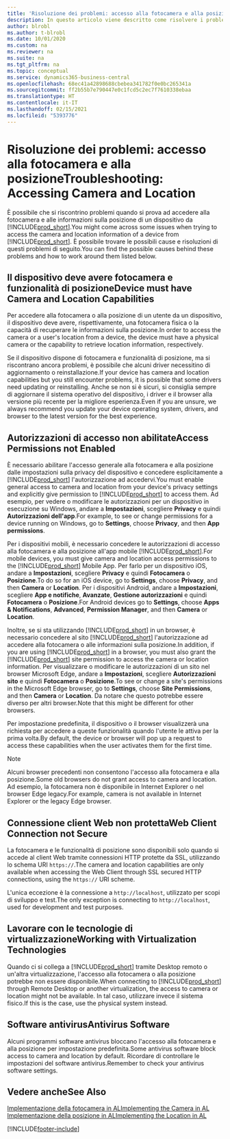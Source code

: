 ```yaml
---
title: 'Risoluzione dei problemi: accesso alla fotocamera e alla posizione'
description: In questo articolo viene descritto come risolvere i problemi relativi all'accesso alle informazioni sulla fotocamera e sulla posizione in Business Central.
author: blrobl
ms.author: t-blrobl
ms.date: 10/01/2020
ms.custom: na
ms.reviewer: na
ms.suite: na
ms.tgt_pltfrm: na
ms.topic: conceptual
ms.service: dynamics365-business-central
ms.openlocfilehash: 68ec41a42898688cbebea341782f0e0bc265341a
ms.sourcegitcommit: ff2b55b7e790447e0c1fcd5c2ec7f7610338ebaa
ms.translationtype: HT
ms.contentlocale: it-IT
ms.lasthandoff: 02/15/2021
ms.locfileid: "5393776"
---
```

# <a name="troubleshooting-accessing-camera-and-location"></a><span data-ttu-id="66608-103">Risoluzione dei problemi: accesso alla fotocamera e alla posizione</span><span class="sxs-lookup"><span data-stu-id="66608-103">Troubleshooting: Accessing Camera and Location</span></span>

<span data-ttu-id="66608-104">È possibile che si riscontrino problemi quando si prova ad accedere alla fotocamera e alle informazioni sulla posizione di un dispositivo da [!INCLUDE[prod_short](includes/prod_short.md)].</span><span class="sxs-lookup"><span data-stu-id="66608-104">You might come across some issues when trying to access the camera and location information of a device from [!INCLUDE[prod_short](includes/prod_short.md)].</span></span> <span data-ttu-id="66608-105">È possibile trovare le possibili cause e risoluzioni di questi problemi di seguito.</span><span class="sxs-lookup"><span data-stu-id="66608-105">You can find the possible causes behind these problems and how to work around them listed below.</span></span>

## <a name="device-must-have-camera-and-location-capabilities"></a><span data-ttu-id="66608-106">Il dispositivo deve avere fotocamera e funzionalità di posizione</span><span class="sxs-lookup"><span data-stu-id="66608-106">Device must have Camera and Location Capabilities</span></span>

<span data-ttu-id="66608-107">Per accedere alla fotocamera o alla posizione di un utente da un dispositivo, il dispositivo deve avere, rispettivamente, una fotocamera fisica o la capacità di recuperare le informazioni sulla posizione.</span><span class="sxs-lookup"><span data-stu-id="66608-107">In order to access the camera or a user's location from a device, the device must have a physical camera or the capability to retrieve location information, respectively.</span></span>

<span data-ttu-id="66608-108">Se il dispositivo dispone di fotocamera e funzionalità di posizione, ma si riscontrano ancora problemi, è possibile che alcuni driver necessitino di aggiornamento o reinstallazione.</span><span class="sxs-lookup"><span data-stu-id="66608-108">If your device has camera and location capabilities but you still encounter problems, it is possible that some drivers need updating or reinstalling.</span></span> <span data-ttu-id="66608-109">Anche se non si è sicuri, si consiglia sempre di aggiornare il sistema operativo del dispositivo, i driver e il browser alla versione più recente per la migliore esperienza.</span><span class="sxs-lookup"><span data-stu-id="66608-109">Even if you are unsure, we always recommend you update your device operating system, drivers, and browser to the latest version for the best experience.</span></span>

## <a name="access-permissions-not-enabled"></a><span data-ttu-id="66608-110">Autorizzazioni di accesso non abilitate</span><span class="sxs-lookup"><span data-stu-id="66608-110">Access Permissions not Enabled</span></span>

<span data-ttu-id="66608-111">È necessario abilitare l'accesso generale alla fotocamera e alla posizione dalle impostazioni sulla privacy del dispositivo e concedere esplicitamente a [!INCLUDE[prod_short](includes/prod_short.md)] l'autorizzazione ad accedervi.</span><span class="sxs-lookup"><span data-stu-id="66608-111">You must enable general access to camera and location from your device's privacy settings and explicitly give permission to  [!INCLUDE[prod_short](includes/prod_short.md)] to access them.</span></span> <span data-ttu-id="66608-112">Ad esempio, per vedere o modificare le autorizzazioni per un dispositivo in esecuzione su Windows, andare a **Impostazioni**, scegliere **Privacy** e quindi **Autorizzazioni dell'app**.</span><span class="sxs-lookup"><span data-stu-id="66608-112">For example, to see or change permissions for a device running on Windows, go to **Settings**, choose **Privacy**, and then **App permissions**.</span></span> 

<span data-ttu-id="66608-113">Per i dispositivi mobili, è necessario concedere le autorizzazioni di accesso alla fotocamera e alla posizione all'app mobile [!INCLUDE[prod_short](includes/prod_short.md)].</span><span class="sxs-lookup"><span data-stu-id="66608-113">For mobile devices, you must give camera and location access permissions to the [!INCLUDE[prod_short](includes/prod_short.md)] Mobile App.</span></span> <span data-ttu-id="66608-114">Per farlo per un dispositivo iOS, andare a **Impostazioni**, scegliere **Privacy** e quindi **Fotocamera** o **Posizione**.</span><span class="sxs-lookup"><span data-stu-id="66608-114">To do so for an iOS device, go to **Settings**, choose **Privacy**, and then **Camera** or **Location**.</span></span> <span data-ttu-id="66608-115">Per i dispositivi Android, andare a **Impostazioni**, scegliere **App e notifiche**, **Avanzate**, **Gestione autorizzazioni** e quindi **Fotocamera** o **Posizione**.</span><span class="sxs-lookup"><span data-stu-id="66608-115">For Android devices go to **Settings**, choose **Apps & Notifications**, **Advanced**, **Permission Manager**, and then **Camera** or **Location**.</span></span>

<span data-ttu-id="66608-116">Inoltre, se si sta utilizzando [!INCLUDE[prod_short](includes/prod_short.md)] in un browser, è necessario concedere al sito [!INCLUDE[prod_short](includes/prod_short.md)] l'autorizzazione ad accedere alla fotocamera o alle informazioni sulla posizione.</span><span class="sxs-lookup"><span data-stu-id="66608-116">In addition, if you are using [!INCLUDE[prod_short](includes/prod_short.md)] in a browser, you must also grant the [!INCLUDE[prod_short](includes/prod_short.md)] site permission to access the camera or location information.</span></span> <span data-ttu-id="66608-117">Per visualizzare o modificare le autorizzazioni di un sito nel browser Microsoft Edge, andare a **Impostazioni**, scegliere **Autorizzazioni sito** e quindi **Fotocamera** o **Posizione**.</span><span class="sxs-lookup"><span data-stu-id="66608-117">To see or change a site's permissions in the Microsoft Edge browser, go to **Settings**, choose **Site Permissions**, and then **Camera** or **Location**.</span></span> <span data-ttu-id="66608-118">Da notare che questo potrebbe essere diverso per altri browser.</span><span class="sxs-lookup"><span data-stu-id="66608-118">Note that this might be different for other browsers.</span></span>

<span data-ttu-id="66608-119">Per impostazione predefinita, il dispositivo o il browser visualizzerà una richiesta per accedere a queste funzionalità quando l'utente le attiva per la prima volta.</span><span class="sxs-lookup"><span data-stu-id="66608-119">By default, the device or browser will pop up a request to access these capabilities when the user activates them for the first time.</span></span>

> [!NOTE]  
> <span data-ttu-id="66608-120">Alcuni browser precedenti non consentono l'accesso alla fotocamera e alla posizione.</span><span class="sxs-lookup"><span data-stu-id="66608-120">Some old browsers do not grant access to camera and location.</span></span> <span data-ttu-id="66608-121">Ad esempio, la fotocamera non è disponibile in Internet Explorer o nel browser Edge legacy.</span><span class="sxs-lookup"><span data-stu-id="66608-121">For example, camera is not available in Internet Explorer or the legacy Edge browser.</span></span>

## <a name="web-client-connection-not-secure"></a><span data-ttu-id="66608-122">Connessione client Web non protetta</span><span class="sxs-lookup"><span data-stu-id="66608-122">Web Client Connection not Secure</span></span>

<span data-ttu-id="66608-123">La fotocamera e le funzionalità di posizione sono disponibili solo quando si accede al client Web tramite connessioni HTTP protette da SSL, utilizzando lo schema URI `https://`.</span><span class="sxs-lookup"><span data-stu-id="66608-123">The camera and location capabilities are only available when accessing the Web Client through SSL secured HTTP connections, using the `https://` URI scheme.</span></span> 

<span data-ttu-id="66608-124">L'unica eccezione è la connessione a `http://localhost`, utilizzato per scopi di sviluppo e test.</span><span class="sxs-lookup"><span data-stu-id="66608-124">The only exception is connecting to `http://localhost`, used for development and test purposes.</span></span>


## <a name="working-with-virtualization-technologies"></a><span data-ttu-id="66608-125">Lavorare con le tecnologie di virtualizzazione</span><span class="sxs-lookup"><span data-stu-id="66608-125">Working with Virtualization Technologies</span></span>

<span data-ttu-id="66608-126">Quando ci si collega a [!INCLUDE[prod_short](includes/prod_short.md)] tramite Desktop remoto o un'altra virtualizzazione, l'accesso alla fotocamera o alla posizione potrebbe non essere disponibile.</span><span class="sxs-lookup"><span data-stu-id="66608-126">When connecting to [!INCLUDE[prod_short](includes/prod_short.md)] through Remote Desktop or another virtualization, the access to camera or location might not be available.</span></span> <span data-ttu-id="66608-127">In tal caso, utilizzare invece il sistema fisico.</span><span class="sxs-lookup"><span data-stu-id="66608-127">If this is the case, use the physical system instead.</span></span>

## <a name="antivirus-software"></a><span data-ttu-id="66608-128">Software antivirus</span><span class="sxs-lookup"><span data-stu-id="66608-128">Antivirus Software</span></span>
<span data-ttu-id="66608-129">Alcuni programmi software antivirus bloccano l'accesso alla fotocamera e alla posizione per impostazione predefinita.</span><span class="sxs-lookup"><span data-stu-id="66608-129">Some antivirus software block access to camera and location by default.</span></span> <span data-ttu-id="66608-130">Ricordare di controllare le impostazioni del software antivirus.</span><span class="sxs-lookup"><span data-stu-id="66608-130">Remember to check your antivirus software settings.</span></span>

## <a name="see-also"></a><span data-ttu-id="66608-131">Vedere anche</span><span class="sxs-lookup"><span data-stu-id="66608-131">See Also</span></span>
[<span data-ttu-id="66608-132">Implementazione della fotocamera in AL</span><span class="sxs-lookup"><span data-stu-id="66608-132">Implementing the Camera in AL</span></span>](/dynamics365/business-central/dev-itpro/developer/devenv-implement-camera-al)  
[<span data-ttu-id="66608-133">Implementazione della posizione in AL</span><span class="sxs-lookup"><span data-stu-id="66608-133">Implementing the Location in AL</span></span>](/dynamics365/business-central/dev-itpro/developer/devenv-implement-location-al)


[!INCLUDE[footer-include](includes/footer-banner.md)]